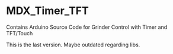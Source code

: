 # MDX_Timer_TFT
Contains Arduino Source Code for Grinder Control with Timer and TFT/Touch

This is the last version. Maybe outdated regarding libs.
